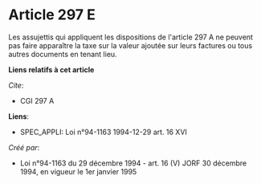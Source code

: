 # Article 297 E

Les assujettis qui appliquent les dispositions de l'article 297 A ne peuvent pas faire apparaître la taxe sur la valeur
ajoutée sur leurs factures ou tous autres documents en tenant lieu.

**Liens relatifs à cet article**

_Cite_:

  - CGI 297 A

**Liens**:

  - SPEC_APPLI: Loi n°94-1163 1994-12-29 art. 16 XVI

_Créé par_:

  - Loi n°94-1163 du 29 décembre 1994 - art. 16 (V) JORF 30 décembre 1994, en vigueur le 1er janvier 1995
